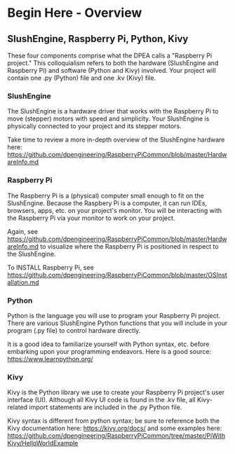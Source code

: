 # Begin Here - Overview

## SlushEngine, Raspberry Pi, Python, Kivy

These four components comprise what the DPEA calls a "Raspberry Pi project." This colloquialism refers to both the hardware (SlushEngine and Raspberry Pi) and software (Python and Kivy) involved. Your project will contain one .py (Python) file and one .kv (Kivy) file.

### SlushEngine
The SlushEngine is a hardware driver that works with the Raspberry Pi to move (stepper) motors with speed and simplicity. Your SlushEngine is physically connected to your project and its stepper motors.

Take time to review a more in-depth overview of the SlushEngine hardware here: https://github.com/dpengineering/RaspberryPiCommon/blob/master/HardwareInfo.md 

### Raspberry Pi
The Raspberry Pi is a (physical) computer small enough to fit on the SlushEngine. Because the Raspbery Pi is a computer, it can run IDEs, browsers, apps, etc. on your project's monitor. You will be interacting with the Raspberry Pi via your monitor to work on your project.

Again, see https://github.com/dpengineering/RaspberryPiCommon/blob/master/HardwareInfo.md to visualize where the Raspberry Pi is positioned in respect to the SlushEngine.

To INSTALL Raspberry Pi, see https://github.com/dpengineering/RaspberryPiCommon/blob/master/OSInstallation.md

### Python
Python is the language you will use to program your Raspberry Pi project. There are various SlushEngine Python functions that you will include in your program (.py file) to control hardware directly.

It is a good idea to familiarize yourself with Python syntax, etc. before embarking upon your programming endeavors. Here is a good source: https://www.learnpython.org/

### Kivy
Kivy is the Python library we use to create your Raspberry Pi project's user interface (UI). Although all Kivy UI code is found in the .kv file, all Kivy-related import statements are included in the .py Python file. 

Kivy syntax is different from python syntax; be sure to reference both the Kivy documentation here: https://kivy.org/docs/ and some examples here: https://github.com/dpengineering/RaspberryPiCommon/tree/master/PiWithKivy/HelloWorldExample
